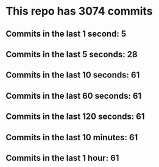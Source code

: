 # This repo has 3074 commits

## Commits in the last 1 second: 5
## Commits in the last 5 seconds: 28
## Commits in the last 10 seconds: 61
## Commits in the last 60 seconds: 61
## Commits in the last 120 seconds: 61
## Commits in the last 10 minutes: 61
## Commits in the last 1 hour: 61
